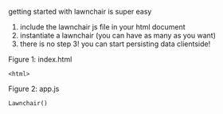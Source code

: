 getting started with lawnchair is super easy

1. include the lawnchair js file in your html document
2. instantiate a lawnchair (you can have as many as you want)
3. there is no step 3! you can start persisting data clientside!

Figure 1: index.html

    <html>

Figure 2: app.js

    Lawnchair()
